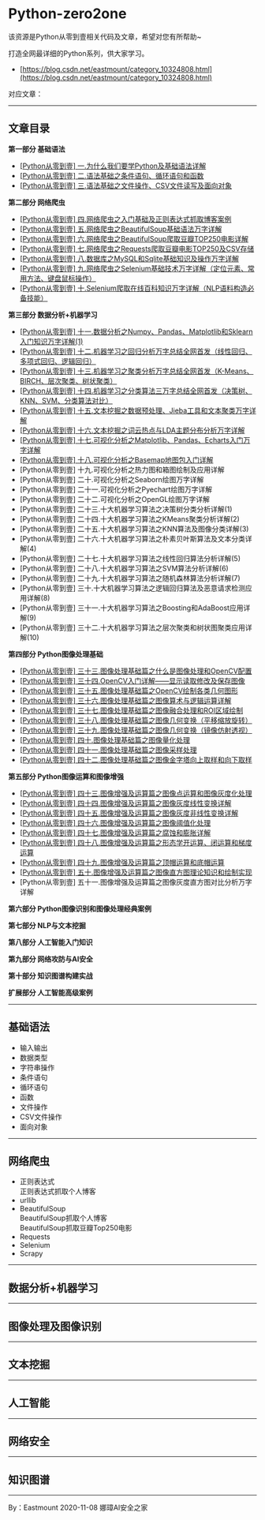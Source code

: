 # Python-zero2one
该资源是Python从零到壹相关代码及文章，希望对您有所帮助~

打造全网最详细的Python系列，供大家学习。 <br />
- [https://blog.csdn.net/eastmount/category_10324808.html](https://blog.csdn.net/eastmount/category_10324808.html)

对应文章： <br />

---

## 文章目录

**第一部分 基础语法**
- [[Python从零到壹] 一.为什么我们要学Python及基础语法详解](https://blog.csdn.net/Eastmount/article/details/108172132)
- [[Python从零到壹] 二.语法基础之条件语句、循环语句和函数](https://blog.csdn.net/Eastmount/article/details/108479670)
- [[Python从零到壹] 三.语法基础之文件操作、CSV文件读写及面向对象](https://blog.csdn.net/Eastmount/article/details/108737755)


**第二部分 网络爬虫**
- [[Python从零到壹] 四.网络爬虫之入门基础及正则表达式抓取博客案例](https://blog.csdn.net/Eastmount/article/details/108887652)
- [[Python从零到壹] 五.网络爬虫之BeautifulSoup基础语法万字详解](https://blog.csdn.net/Eastmount/article/details/109497225)
- [[Python从零到壹] 六.网络爬虫之BeautifulSoup爬取豆瓣TOP250电影详解](https://blog.csdn.net/Eastmount/article/details/113830488)
- [[Python从零到壹] 七.网络爬虫之Requests爬取豆瓣电影TOP250及CSV存储](https://blog.csdn.net/Eastmount/article/details/113830604)
- [[Python从零到壹] 八.数据库之MySQL和Sqlite基础知识及操作万字详解](https://blog.csdn.net/Eastmount/article/details/114331974)
- [[Python从零到壹] 九.网络爬虫之Selenium基础技术万字详解（定位元素、常用方法、键盘鼠标操作）](https://blog.csdn.net/Eastmount/article/details/117376267)
- [[Python从零到壹] 十.Selenium爬取在线百科知识万字详解（NLP语料构造必备技能）](https://blog.csdn.net/Eastmount/article/details/118147562)

**第三部分 数据分析+机器学习**
- [[Python从零到壹] 十一.数据分析之Numpy、Pandas、Matplotlib和Sklearn入门知识万字详解(1)](https://blog.csdn.net/Eastmount/article/details/118302426)
- [[Python从零到壹] 十二.机器学习之回归分析万字总结全网首发（线性回归、多项式回归、逻辑回归）](https://blog.csdn.net/Eastmount/article/details/118435877)
- [[Python从零到壹] 十三.机器学习之聚类分析万字总结全网首发（K-Means、BIRCH、层次聚类、树状聚类）](https://blog.csdn.net/Eastmount/article/details/118518130)
- [[Python从零到壹] 十四.机器学习之分类算法三万字总结全网首发（决策树、KNN、SVM、分类算法对比）](https://blog.csdn.net/Eastmount/article/details/118524484)
- [[Python从零到壹] 十五.文本挖掘之数据预处理、Jieba工具和文本聚类万字详解](https://blog.csdn.net/Eastmount/article/details/119464508)
- [[Python从零到壹] 十六.文本挖掘之词云热点与LDA主题分布分析万字详解](https://blog.csdn.net/Eastmount/article/details/119538373)
- [[Python从零到壹] 十七.可视化分析之Matplotlib、Pandas、Echarts入门万字详解](https://blog.csdn.net/Eastmount/article/details/119888324)
- [[Python从零到壹] 十八.可视化分析之Basemap地图包入门详解](https://blog.csdn.net/Eastmount/article/details/121206268)
- [Python从零到壹] 十九.可视化分析之热力图和箱图绘制及应用详解
- [Python从零到壹] 二十.可视化分析之Seaborn绘图万字详解
- [Python从零到壹] 二十一.可视化分析之Pyechart绘图万字详解
- [Python从零到壹] 二十二.可视化分析之OpenGL绘图万字详解
- [Python从零到壹] 二十三.十大机器学习算法之决策树分类分析详解(1)
- [Python从零到壹] 二十四.十大机器学习算法之KMeans聚类分析详解(2)
- [Python从零到壹] 二十五.十大机器学习算法之KNN算法及图像分类详解(3)
- [Python从零到壹] 二十六.十大机器学习算法之朴素贝叶斯算法及文本分类详解(4)
- [Python从零到壹] 二十七.十大机器学习算法之线性回归算法分析详解(5)
- [Python从零到壹] 二十八.十大机器学习算法之SVM算法分析详解(6)
- [Python从零到壹] 二十九.十大机器学习算法之随机森林算法分析详解(7)
- [Python从零到壹] 三十.十大机器学习算法之逻辑回归算法及恶意请求检测应用详解(8)
- [Python从零到壹] 三十一.十大机器学习算法之Boosting和AdaBoost应用详解(9)
- [Python从零到壹] 三十二.十大机器学习算法之层次聚类和树状图聚类应用详解(10)


**第四部分 Python图像处理基础**
- [[Python从零到壹] 三十三.图像处理基础篇之什么是图像处理和OpenCV配置](https://blog.csdn.net/Eastmount/article/details/122642008)
- [[Python从零到壹] 三十四.OpenCV入门详解——显示读取修改及保存图像](https://blog.csdn.net/Eastmount/article/details/122654530)
- [[Python从零到壹] 三十五.图像处理基础篇之OpenCV绘制各类几何图形](https://blog.csdn.net/Eastmount/article/details/122672135)
- [[Python从零到壹] 三十六.图像处理基础篇之图像算术与逻辑运算详解](https://blog.csdn.net/Eastmount/article/details/122692101)
- [[Python从零到壹] 三十七.图像处理基础篇之图像融合处理和ROI区域绘制](https://blog.csdn.net/Eastmount/article/details/122710392)
- [[Python从零到壹] 三十八.图像处理基础篇之图像几何变换（平移缩放旋转）](https://blog.csdn.net/Eastmount/article/details/122723951)
- [[Python从零到壹] 三十九.图像处理基础篇之图像几何变换（镜像仿射透视）](https://blog.csdn.net/Eastmount/article/details/122746238)
- [[Python从零到壹] 四十.图像处理基础篇之图像量化处理](https://blog.csdn.net/Eastmount/article/details/122789859)
- [[Python从零到壹] 四十一.图像处理基础篇之图像采样处理](https://blog.csdn.net/Eastmount/article/details/122812908)
- [[Python从零到壹] 四十二.图像处理基础篇之图像金字塔向上取样和向下取样](https://blog.csdn.net/Eastmount/article/details/122868296)

**第五部分 Python图像运算和图像增强**
- [[Python从零到壹] 四十三.图像增强及运算篇之图像点运算和图像灰度化处理](https://blog.csdn.net/Eastmount/article/details/123006082)
- [[Python从零到壹] 四十四.图像增强及运算篇之图像灰度线性变换详解](https://blog.csdn.net/Eastmount/article/details/123191792)
- [[Python从零到壹] 四十五.图像增强及运算篇之图像灰度非线性变换详解](https://blog.csdn.net/Eastmount/article/details/123378983)
- [[Python从零到壹] 四十六.图像增强及运算篇之图像阈值化处理](https://blog.csdn.net/Eastmount/article/details/124257418)
- [[Python从零到壹] 四十七.图像增强及运算篇之腐蚀和膨胀详解](https://blog.csdn.net/Eastmount/article/details/124527782)
- [[Python从零到壹] 四十八.图像增强及运算篇之形态学开运算、闭运算和梯度运算](https://blog.csdn.net/Eastmount/article/details/125178579)
- [[Python从零到壹] 四十九.图像增强及运算篇之顶帽运算和底帽运算](https://blog.csdn.net/Eastmount/article/details/125959487)
- [[Python从零到壹] 五十.图像增强及运算篇之图像直方图理论知识和绘制实现](https://blog.csdn.net/Eastmount/article/details/126276211)
- [Python从零到壹] 五十一.图像增强及运算篇之图像灰度直方图对比分析万字详解

**第六部分 Python图像识别和图像处理经典案例**

**第七部分 NLP与文本挖掘**

**第八部分 人工智能入门知识**

**第九部分 网络攻防与AI安全**

**第十部分 知识图谱构建实战**

**扩展部分 人工智能高级案例**




---

## 基础语法
- 输入输出
- 数据类型
- 字符串操作
- 条件语句
- 循环语句
- 函数
- 文件操作
- CSV文件操作
- 面向对象


---

## 网络爬虫
- 正则表达式 <br />
正则表达式抓取个人博客
- urllib
- BeautifulSoup <br />
BeautifulSoup抓取个人博客 <br />
BeautifulSoup抓取豆瓣Top250电影 <br />
- Requests
- Selenium
- Scrapy


---

## 数据分析+机器学习


---

## 图像处理及图像识别


---

## 文本挖掘


---

## 人工智能

---

## 网络安全

---

## 知识图谱


----

By：Eastmount 2020-11-08 娜璋AI安全之家

